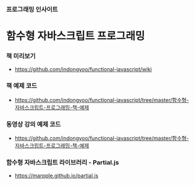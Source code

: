 ### 프로그래밍 인사이트
# 함수형 자바스크립트 프로그래밍

### 책 미리보기
 - https://github.com/indongyoo/functional-javascript/wiki

### 책 예제 코드
 - https://github.com/indongyoo/functional-javascript/tree/master/함수형-자바스크립트-프로그래밍-책-예제

### 동영상 강의 예제 코드
 - https://github.com/indongyoo/functional-javascript/tree/master/함수형-자바스크립트-프로그래밍-책-예제

### 함수형 자바스크립트 라이브러리 - Partial.js
 - https://marpple.github.io/partial.js
